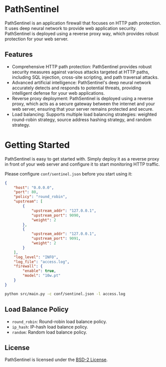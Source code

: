 # PathSentinel

PathSentinel is an application firewall that focuses on HTTP path protection. It uses deep neural network to provide web application security. PathSentinel is deployed using a reverse proxy way, which provides robust protection for your web server.

## Features

-   Comprehensive HTTP path protection: PathSentinel provides robust security measures against various attacks targeted at HTTP paths, including SQL injection, cross-site scripting, and path traversal attacks.
-   Advanced artificial intelligence: PathSentinel's deep neural network accurately detects and responds to potential threats, providing intelligent defense for your web applications.
-   Reverse proxy deployment: PathSentinel is deployed using a reverse proxy, which acts as a secure gateway between the internet and your web server, ensuring that your server remains protected and secure.
-   Load balancing: Supports multiple load balancing strategies: weighted round-robin strategy, source address hashing strategy, and random strategy.

# Getting Started

PathSentinel is easy to get started with. Simply deploy it as a reverse proxy in front of your web server and configure it to start monitoring HTTP traffic.

Please configure `conf/sentinel.json` before you start using it:
```json
{
    "host": "0.0.0.0",
    "port": 80,
    "policy": "round_robin",
    "upstream": [
        {
            "upstream_addr": "127.0.0.1",
            "upstream_port": 9090,
            "weight": 2
        },
        {
            "upstream_addr": "127.0.0.1",
            "upstream_port": 9091,
            "weight": 2
        }
    ],
    "log_level": "INFO",
    "log_file": "access.log",
    "firewall": {
        "enable": true,
        "model": "10w.pt"
    }
}
```

```bash
python src/main.py -c conf/sentinel.json -l access.log
```

## Load Balance Policy
- `round_robin`: Round-robin load balance policy.
- `ip_hash`: IP-hash load balance policy.
- `random`: Random load balance policy.



## License

PathSentinel is licensed under the [BSD-2 License](./LICENSE).
